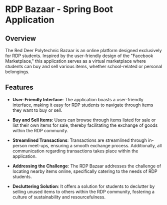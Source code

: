# RDP Bazaar - Spring Boot Application

## Overview

The Red Deer Polytechnic Bazaar is an online platform designed exclusively for RDP students. Inspired by the user-friendly design of the "Facebook Marketplace," this application serves as a virtual marketplace where students can buy and sell various items, whether school-related or personal belongings.

## Features

- **User-Friendly Interface**: The application boasts a user-friendly interface, making it easy for RDP students to navigate through items they want to buy or sell.

- **Buy and Sell Items**: Users can browse through items listed for sale or list their own items for sale, thereby facilitating the exchange of goods within the RDP community.

- **Streamlined Transactions**: Transactions are streamlined through in-person meet-ups, ensuring a smooth exchange process. Additionally, all communication regarding transactions takes place within the application.

- **Addressing the Challenge**: The RDP Bazaar addresses the challenge of locating nearby items online, specifically catering to the needs of RDP students.

- **Decluttering Solution**: It offers a solution for students to declutter by selling unused items to others within the RDP community, fostering a culture of sustainability and resourcefulness.
